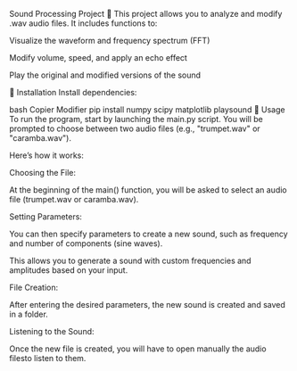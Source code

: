 Sound Processing Project 🎵
This project allows you to analyze and modify .wav audio files.
It includes functions to:

Visualize the waveform and frequency spectrum (FFT)

Modify volume, speed, and apply an echo effect

Play the original and modified versions of the sound

📌 Installation
Install dependencies:

bash
Copier
Modifier
pip install numpy scipy matplotlib playsound
📝 Usage
To run the program, start by launching the main.py script. You will be prompted to choose between two audio files (e.g., "trumpet.wav" or "caramba.wav").

Here’s how it works:

Choosing the File:

At the beginning of the main() function, you will be asked to select an audio file (trumpet.wav or caramba.wav).

Setting Parameters:

You can then specify parameters to create a new sound, such as frequency and number of components (sine waves).

This allows you to generate a sound with custom frequencies and amplitudes based on your input.

File Creation:

After entering the desired parameters, the new sound is created and saved in a folder.

Listening to the Sound:

Once the new file is created, you will have to open manually the audio filesto listen to them.
